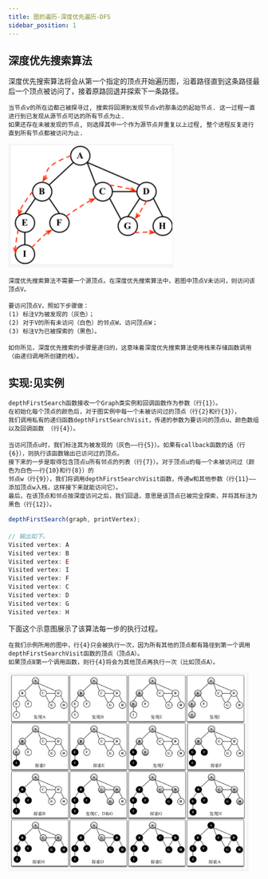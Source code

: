 ```yaml
---
title: 图的遍历-深度优先遍历-DFS
sidebar_position: 1
---
```


##  深度优先搜索算法
深度优先搜索算法将会从第一个指定的顶点开始遍历图，沿着路径直到这条路径最后一个顶点被访问了，接着原路回退并探索下一条路径。
```
当节点v的所在边都己被探寻过, 搜索将回溯到发现节点v的那条边的起始节点. 这一过程一直进行到已发现从源节点可达的所有节点为止.
如果还存在未被发现的节点, 则选择其中一个作为源节点并重复以上过程, 整个进程反复进行直到所有节点都被访问为止.
```
![](../../assets/img-优先遍历/图7.png)

```
深度优先搜索算法不需要一个源顶点。在深度优先搜索算法中，若图中顶点V未访问，则访问该顶点V。

要访问顶点V，照如下步骤做：
(1) 标注V为被发现的（灰色）；
(2) 对于V的所有未访问（白色）的邻点W，访问顶点W；
(3) 标注V为已被探索的（黑色）。

如你所见，深度优先搜索的步骤是递归的，这意味着深度优先搜索算法使用栈来存储函数调用（由递归调用所创建的栈）。
```

##  实现:见实例
```
depthFirstSearch函数接收一个Graph类实例和回调函数作为参数（行{1}）。
在初始化每个顶点的颜色后，对于图实例中每一个未被访问过的顶点（行{2}和行{3}），
我们调用私有的递归函数depthFirstSearchVisit，传递的参数为要访问的顶点u、颜色数组以及回调函数 （行{4}）。

当访问顶点u时，我们标注其为被发现的（灰色——行{5}）。如果有callback函数的话（行{6}），则执行该函数输出已访问过的顶点。
接下来的一步是取得包含顶点u所有邻点的列表（行{7}）。对于顶点u的每一个未被访问过（颜色为白色——行{10}和行{8}）的
邻点w（行{9}），我们将调用depthFirstSearchVisit函数，传递w和其他参数（行{11}——添加顶点w入栈，这样接下来就能访问它）。
最后，在该顶点和邻点按深度访问之后，我们回退，意思是该顶点已被完全探索，并将其标注为黑色（行{12}）。
```

```js
depthFirstSearch(graph, printVertex);

// 输出如下。
Visited vertex: A 
Visited vertex: B 
Visited vertex: E 
Visited vertex: I 
Visited vertex: F 
Visited vertex: C 
Visited vertex: D 
Visited vertex: G 
Visited vertex: H
```
下面这个示意图展示了该算法每一步的执行过程。
```
在我们示例所用的图中，行{4}只会被执行一次，因为所有其他的顶点都有路径到第一个调用depthFirstSearchVisit函数的顶点（顶点A）。
如果顶点B第一个调用函数，则行{4}将会为其他顶点再执行一次（比如顶点A）。
```
![](../../assets/img-优先遍历/图8.png)
